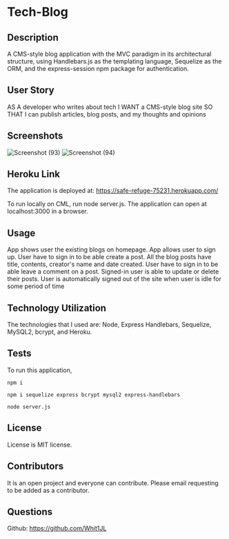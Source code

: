 # Tech-Blog


## Description 
A CMS-style blog application with the MVC paradigm in its architectural structure, using Handlebars.js as the templating language, Sequelize as the ORM, and the express-session npm package for authentication.

## User Story 
AS A developer who writes about tech
I WANT a CMS-style blog site SO THAT I can publish articles, blog posts, and my thoughts and opinions

## Screenshots

![Screenshot (93)](https://user-images.githubusercontent.com/82970208/141603816-722be2da-6e56-4aa9-8369-c2e20239c8ab.png)
![Screenshot (94)](https://user-images.githubusercontent.com/82970208/141603818-5170f1d1-4f68-4015-8ad3-6832912db3bc.png)

## Heroku Link
The application is deployed at: https://safe-refuge-75231.herokuapp.com/

To run locally on CML, run node server.js. The application can open at localhost:3000 in a browser.

## Usage
App shows user the existing blogs on homepage.
App allows user to sign up.
User have to sign in to be able create a post.
All the blog posts have title, contents, creator's name and date created.
User have to sign in to be able leave a comment on a post.
Signed-in user is able to update or delete their posts.
User is automatically signed out of the site when user is idle for some period of time

## Technology Utilization

The technologies that I used are: Node, Express Handlebars, Sequelize, MySQL2, bcrypt, and Heroku.

## Tests
To run this application,

`` npm i ``

`` npm i sequelize express bcrypt mysql2 express-handlebars ``

`` node server.js ``


## License
License is MIT license. 

## Contributors
It is an open project and everyone can contribute. Please email requesting to be added as a contributor.

## Questions
Github: https://github.com/Whit1JL
